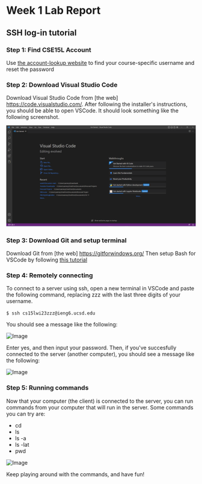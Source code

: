 # Week 1 Lab Report
## SSH log-in tutorial 

### Step 1: Find CSE15L Account
Use [the account-lookup website](https://sdacs.ucsd.edu/~icc/index.php) to find your course-specific username and reset the password

### Step 2: Download Visual Studio Code
Download Visual Studio Code from [the web] https://code.visualstudio.com/.
After following the installer's instructions, you should be able to open VSCode. It should look something
like the following screenshot.

![Image](VSCodeSS.png)

### Step 3: Download Git and setup terminal
Download Git from [the web] https://gitforwindows.org/
Then setup Bash for VSCode by following [this tutorial](https://stackoverflow.com/questions/42606837/how-do-i-use-bash-on-windows-from-the-visual-studio-code-integrated-terminal/50527994#50527994)

### Step 4: Remotely connecting
To connect to a server using ssh, open a new terminal in VSCode and paste the following command, replacing zzz with the last three digits of your username.

```$ ssh cs15lwi23zzz@ieng6.ucsd.edu```

You should see a message like the following:

![Image](AuthSS.png)

Enter yes, and then input your password. Then, if you've succesfully connected to the server (another computer), you should see a message like the following:

![Image](sshSS.png)

### Step 5: Running commands
Now that your computer (the client) is connected to the server, you can run commands from your computer that will run in the server.
Some commands you can try are:
- cd
- ls
- ls \-a
- ls -lat
- pwd

![Image](commandsSS.png)

Keep playing around with the commands, and have fun!
